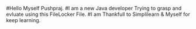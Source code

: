 #Hello Myself Pushpraj.
#I am a new Java developer Trying to grasp and evluate using this FileLocker File.
#I am Thankfull to Simplilearn & Myself for keep learning.
